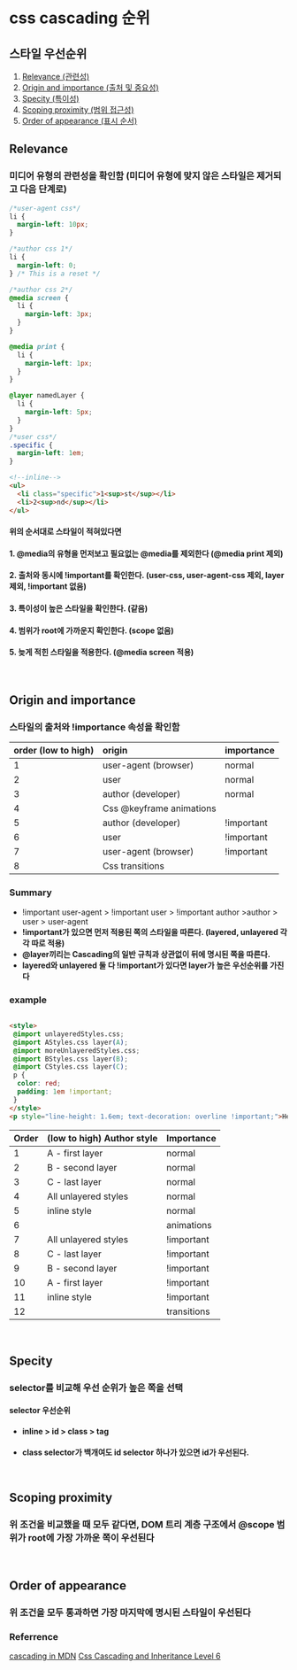 # css cascading 순위

## 스타일 우선순위

1. [Relevance (관련성)](#relevance)
2. [Origin and importance (출처 및 중요성)](#origin-and-importance)
3. [Specity (특이성)](#specity)
4. [Scoping proximity (범위 접근성)](#scoping-proximity)
5. [Order of appearance (표시 순서)](#order-of-appearance)

## Relevance

### 미디어 유형의 관련성을 확인함 (미디어 유형에 맞지 않은 스타일은 제거되고 다음 단계로)

```css
/*user-agent css*/
li {
  margin-left: 10px;
}

/*author css 1*/
li {
  margin-left: 0;
} /* This is a reset */

/*author css 2*/
@media screen {
  li {
    margin-left: 3px;
  }
}

@media print {
  li {
    margin-left: 1px;
  }
}

@layer namedLayer {
  li {
    margin-left: 5px;
  }
}
/*user css*/
.specific {
  margin-left: 1em;
}

```

```html
<!--inline-->
<ul>
  <li class="specific">1<sup>st</sup></li>
  <li>2<sup>nd</sup></li>
</ul>

```

#### 위의 순서대로 스타일이 적혀있다면

#### 1. @media의 유형을 먼저보고 필요없는 @media를 제외한다 (@media print 제외)

#### 2. 출처와 동시에 !important를 확인한다. (user-css, user-agent-css 제외, layer 제외, !important 없음)

#### 3. 특이성이 높은 스타일을 확인한다. (같음)

#### 4. 범위가 root에 가까운지 확인한다. (scope 없음)

#### 5. 늦게 적힌 스타일을 적용한다. (@media screen 적용)

&nbsp;

## Origin and importance

### 스타일의 출처와 !importance 속성을 확인함

|order (low to high) | origin | importance|
|:-|:-|:-|
|1 | user-agent (browser) | normal|
|2 | user | normal |
|3 | author (developer) | normal |
|4 | Css @keyframe animations | |
|5 | author (developer) | !important|
|6 | user | !important |
|7| user-agent (browser) | !important |
|8| Css transitions | |

### Summary

- !important user-agent > !important user > !important author >author > user > user-agent
- **!important가 있으면 먼저 적용된 쪽의 스타일을 따른다. (layered, unlayered 각각 따로 적용)**
- **@layer끼리는 Cascading의 일반 규칙과 상관없이 뒤에 명시된 쪽을 따른다.**
- **layered와 unlayered 둘 다 !important가 있다면 layer가 높은 우선순위를 가진다**

### example

```html

<style>
 @import unlayeredStyles.css;
 @import AStyles.css layer(A);
 @import moreUnlayeredStyles.css;
 @import BStyles.css layer(B);
 @import CStyles.css layer(C);
 p {
  color: red;
  padding: 1em !important;
 }
</style>
<p style="line-height: 1.6em; text-decoration: overline !important;">Hello</p>
```

|Order| (low to high) Author style |Importance |
|:-|:-|:-|
|1| A - first layer |normal |
|2| B - second layer |normal |
|3| C - last layer |normal |
|4| All unlayered styles |normal |
|5| inline style |normal |
|6| |animations  |
|7| All unlayered styles |!important |
|8| C - last layer |!important |
|9| B - second layer |!important |
|10| A - first layer |!important |
|11| inline style |!important |
|12| |transitions  |

&nbsp;

## Specity

### selector를 비교해 우선 순위가 높은 쪽을 선택

#### selector 우선순위

- #### inline > id > class > tag

- **class selector가 백개여도 id selector 하나가 있으면 id가 우선된다.**

&nbsp;

## Scoping proximity

### 위 조건을 비교했을 때 모두 같다면, DOM 트리 계층 구조에서 @scope 범위가 root에 가장 가까운 쪽이 우선된다

&nbsp;

## Order of appearance

### 위 조건을 모두 통과하면 가장 마지막에 명시된 스타일이 우선된다

### Referrence

[cascading in MDN](https://developer.mozilla.org/en-US/docs/Web/CSS/Cascade#user_stylesheets)
[Css Cascading and Inheritance Level 6](https://drafts.csswg.org/css-cascade-6/)

